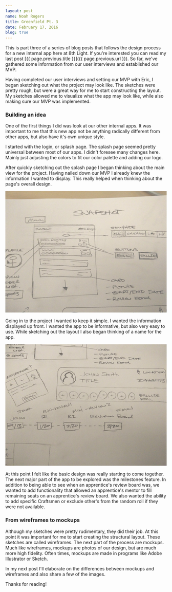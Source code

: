 ```yaml
---
layout: post
name: Noah Rogers
title: Greenfield Pt. 3
date: February 17, 2016
blog: true
---
```


This is part three of a series of blog posts that follows the design process for a new internal app here at 8th Light. If you're interested you can read my last post [{{ page.previous.title }}]({{ page.previous.url }}). So far, we've gathered some information from our user interviews and established our MVP.

Having completed our user interviews and setting our MVP with Eric, I began sketching out what the project may look like. The sketches were pretty rough, but were a great way for me to start constructing the layout. My sketches allowed me to visualize what the app may look like, while also making sure our MVP was implemented.

### Building an idea

One of the first things I did was look at our other internal apps. It was important to me that this new app not be anything radically different from other apps, but also have it's own unique style.

I started with the login, or splash page. The splash page seemed pretty universal between most of our apps. I didn't foresee many changes here. Mainly just adjusting the colors to fit our color palette and adding our logo.

After quickly sketching out the splash page I began thinking about the main view for the project. Having nailed down our MVP I already knew the information I wanted to display. This really helped when thinking about the page's overall design.

<div class="blog__image">
  <img src="/assets/images/blog/project/wireframe1.jpg">
</div>

Going in to the project I wanted to keep it simple. I wanted the information displayed up front. I wanted the app to be informative, but also very easy to use. While sketching out the layout I also began thinking of a name for the app.

<div class="blog__image">
  <img src="/assets/images/blog/project/wireframe2.jpg">
</div>

At this point I felt like the basic design was really starting to come together. The next major part of the app to be explored was the milestones feature. In addition to being able to see when an apprentice's review board was, we wanted to add functionality that allowed an apprentice's mentor to fill remaining seats on an apprentice's review board. We also wanted the ability to add specific Craftsmen or exclude other's from the random roll if they were not available.

### From wireframes to mockups

Although my sketches were pretty rudimentary, they did their job. At this point it was important for me to start creating the structural layout. These sketches are called wireframes. The next part of the process are mockups. Much like wireframes, mockups are photos of our design, but are much more high fidelity. Often times, mockups are made in programs like Adobe Illustrator or Sketch.

In my next post I'll elaborate on the differences between mockups and wireframes and also share a few of the images.

Thanks for reading!
